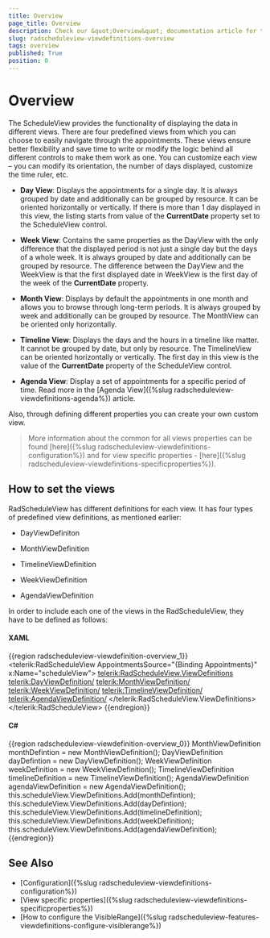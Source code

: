 ```yaml
---
title: Overview
page_title: Overview
description: Check our &quot;Overview&quot; documentation article for the RadScheduleView {{ site.framework_name }} control.
slug: radscheduleview-viewdefinitions-overview
tags: overview
published: True
position: 0
---
```


# Overview

The ScheduleView provides the functionality of displaying the data in different views. There are four predefined views from which you can choose to easily navigate through the appointments. These views ensure better flexibility and save time to write or modify the logic behind all different controls to make them work as one. You can customize each view – you can modify its orientation, the number of days displayed, customize the time ruler, etc.

* __Day View__: Displays the appointments for a single day. It is always grouped by date and additionally can be grouped by resource. It can be oriented horizontally or vertically. If there is more than 1 day displayed in this view, the listing starts from value of the __CurrentDate__ property set to the ScheduleView control.

* __Week View__: Contains the same properties as the DayView with the only difference that the displayed period is not just a single day but the days of a whole week. It is always grouped by date and additionally can be grouped by resource. The difference between the DayView and the WeekView is that the first displayed date in WeekView is the first day of the week of the __CurrentDate__ property.

* __Month View__: Displays by default the appointments in one month and allows you to browse through long-term periods. It is always grouped by week and additionally can be grouped by resource. The MonthView can be oriented only horizontally.

* __Timeline View__: Displays the days and the hours in a timeline like matter. It cannot be grouped by date, but only by resource. The TimelineView can be oriented horizontally or vertically. The first day in this view is the value of the __CurrentDate__ property of the ScheduleView control.

* __Agenda View__: Display a set of appointments for a specific period of time. Read more in the [Agenda View]({%slug radscheduleview-viewdefinitions-agenda%}) article.

Also, through defining different properties you can create your own custom view.

>More information about the common for all views properties can be found [here]({%slug radscheduleview-viewdefinitions-configuration%}) and for view specific properties - [here]({%slug radscheduleview-viewdefinitions-specificproperties%}).

## How to set the views

RadScheduleView has different definitions for each view. It has four types of predefined view definitions, as mentioned earlier:

* DayViewDefiniton

* MonthViewDefinition

* TimelineViewDefinition

* WeekViewDefinition

* AgendaViewDefinition

In order to include each one of the views in the RadScheduleView, they have to be defined as follows:

#### __XAML__
{{region radscheduleview-viewdefinition-overview_1}}
	<telerik:RadScheduleView AppointmentsSource="{Binding Appointments}" x:Name="scheduleView">
		<telerik:RadScheduleView.ViewDefinitions>
			<telerik:DayViewDefinition/>
			<telerik:MonthViewDefinition/>
			<telerik:WeekViewDefinition/>
			<telerik:TimelineViewDefinition/>
			<telerik:AgendaViewDefinition/>
		</telerik:RadScheduleView.ViewDefinitions>
	</telerik:RadScheduleView>
{{endregion}}

#### __C#__
{{region radscheduleview-viewdefinition-overview_0}}
	MonthViewDefinition monthDefintion = new MonthViewDefinition();
	DayViewDefinition dayDefintion = new DayViewDefinition();
	WeekViewDefinition weekDefinition = new WeekViewDefinition();
	TimelineViewDefinition timelineDefinition = new TimelineViewDefinition();
	AgendaViewDefinition agendaViewDefinition = new AgendaViewDefinition();
	this.scheduleView.ViewDefinitions.Add(monthDefintion);
	this.scheduleView.ViewDefinitions.Add(dayDefintion);
	this.scheduleView.ViewDefinitions.Add(timelineDefinition);
	this.scheduleView.ViewDefinitions.Add(weekDefinition);
	this.scheduleView.ViewDefinitions.Add(agendaViewDefinition);
{{endregion}}

## See Also  
 * [Configuration]({%slug radscheduleview-viewdefinitions-configuration%})
 * [View specific properties]({%slug radscheduleview-viewdefinitions-specificproperties%})
 * [How to configure the VisibleRange]({%slug radscheduleview-features-viewdefinitions-configure-visiblerange%})
